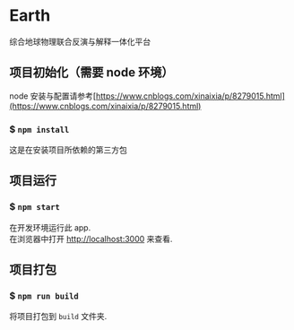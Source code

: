 # Earth

综合地球物理联合反演与解释一体化平台

## 项目初始化（需要 node 环境）

node 安装与配置请参考[https://www.cnblogs.com/xinaixia/p/8279015.html](https://www.cnblogs.com/xinaixia/p/8279015.html)

### \$ `npm install`

这是在安装项目所依赖的第三方包

## 项目运行

### \$ `npm start`

在开发环境运行此 app.<br>
在浏览器中打开 [http://localhost:3000](http://localhost:3000) 来查看.

## 项目打包

### \$ `npm run build`

将项目打包到 `build` 文件夹.<br>
